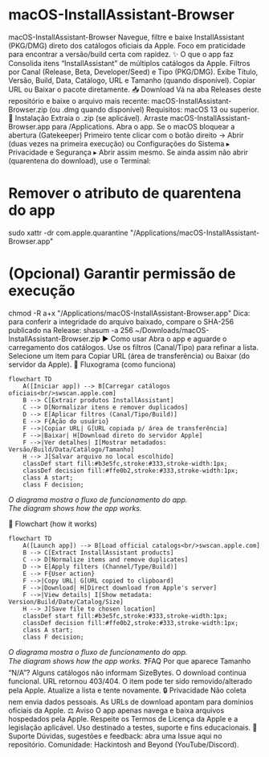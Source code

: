 # macOS-InstallAssistant-Browser
macOS-InstallAssistant-Browser
Navegue, filtre e baixe InstallAssistant (PKG/DMG) direto dos catálogos oficiais da Apple.
Foco em praticidade para encontrar a versão/build certa com rapidez.
✨ O que o app faz
Consolida itens “InstallAssistant” de múltiplos catálogos da Apple.
Filtros por Canal (Release, Beta, Developer/Seed) e Tipo (PKG/DMG).
Exibe Título, Versão, Build, Data, Catálogo, URL e Tamanho (quando disponível).
Copiar URL ou Baixar o pacote diretamente.
📥 Download
Vá na aba Releases deste repositório e baixe o arquivo mais recente:
macOS-InstallAssistant-Browser.zip (ou .dmg quando disponível)
Requisitos: macOS 13 ou superior.
🧩 Instalação
Extraia o .zip (se aplicável).
Arraste macOS-InstallAssistant-Browser.app para /Applications.
Abra o app.
Se o macOS bloquear a abertura (Gatekeeper)
Primeiro tente clicar com o botão direito → Abrir (duas vezes na primeira execução)
ou Configurações do Sistema ▸ Privacidade e Segurança ▸ Abrir assim mesmo.
Se ainda assim não abrir (quarentena do download), use o Terminal:
# Remover o atributo de quarentena do app
sudo xattr -dr com.apple.quarantine "/Applications/macOS-InstallAssistant-Browser.app"

# (Opcional) Garantir permissão de execução
chmod -R a+x "/Applications/macOS-InstallAssistant-Browser.app"
Dica: para conferir a integridade do arquivo baixado, compare o SHA-256 publicado na Release:
shasum -a 256 ~/Downloads/macOS-InstallAssistant-Browser.zip
▶️ Como usar
Abra o app e aguarde o carregamento dos catálogos.
Use os filtros (Canal/Tipo) para refinar a lista.
Selecione um item para Copiar URL (área de transferência) ou Baixar (do servidor da Apple).
🧭 Fluxograma (como funciona)

```mermaid
flowchart TD
    A([Iniciar app]) --> B[Carregar catálogos oficiais<br/>swscan.apple.com]
    B --> C[Extrair produtos InstallAssistant]
    C --> D[Normalizar itens e remover duplicados]
    D --> E[Aplicar filtros (Canal/Tipo/Build)]
    E --> F{Ação do usuário}
    F -->|Copiar URL| G[URL copiada p/ área de transferência]
    F -->|Baixar| H[Download direto do servidor Apple]
    F -->|Ver detalhes| I[Mostrar metadados: Versão/Build/Data/Catálogo/Tamanho]
    H --> J[Salvar arquivo no local escolhido]
    classDef start fill:#b3e5fc,stroke:#333,stroke-width:1px;
    classDef decision fill:#ffe0b2,stroke:#333,stroke-width:1px;
    class A start;
    class F decision;
```

*O diagrama mostra o fluxo de funcionamento do app.*  
*The diagram shows how the app works.*

🧭 Flowchart (how it works)

```mermaid
flowchart TD
    A([Launch app]) --> B[Load official catalogs<br/>swscan.apple.com]
    B --> C[Extract InstallAssistant products]
    C --> D[Normalize items and remove duplicates]
    D --> E[Apply filters (Channel/Type/Build)]
    E --> F{User action}
    F -->|Copy URL| G[URL copied to clipboard]
    F -->|Download| H[Direct download from Apple's server]
    F -->|View details| I[Show metadata: Version/Build/Date/Catalog/Size]
    H --> J[Save file to chosen location]
    classDef start fill:#b3e5fc,stroke:#333,stroke-width:1px;
    classDef decision fill:#ffe0b2,stroke:#333,stroke-width:1px;
    class A start;
    class F decision;
```

*O diagrama mostra o fluxo de funcionamento do app.*  
*The diagram shows how the app works.*
❓FAQ
Por que aparece Tamanho “N/A”?
Alguns catálogos não informam SizeBytes. O download continua funcional.
URL retornou 403/404.
O item pode ter sido removido/alterado pela Apple. Atualize a lista e tente novamente.
🔒 Privacidade
Não coleta nem envia dados pessoais.
As URLs de download apontam para domínios oficiais da Apple.
⚖️ Aviso
O app apenas navega e baixa arquivos hospedados pela Apple.
Respeite os Termos de Licença da Apple e a legislação aplicável.
Uso destinado a testes, suporte e fins educacionais.
💬 Suporte
Dúvidas, sugestões e feedback: abra uma Issue aqui no repositório.
Comunidade: Hackintosh and Beyond (YouTube/Discord).

